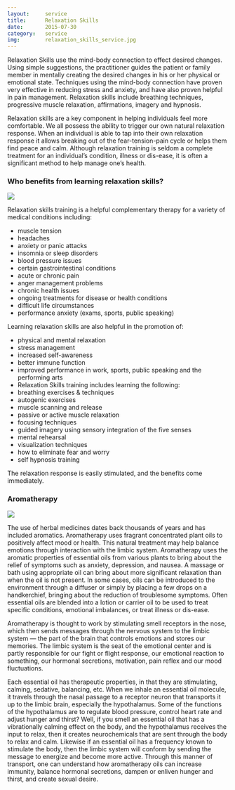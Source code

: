 ```yaml
---
layout: 	service
title:  	Relaxation Skills
date:   	2015-07-30
category: 	service
img: 		relaxation_skills_service.jpg
---
```

<p>Relaxation Skills use the mind-body connection to effect desired changes. Using simple suggestions, the practitioner guides the patient or family member in mentally creating the desired changes in his or her physical or emotional state. Techniques using the mind-body connection have proven very effective in reducing stress and anxiety, and have also proven helpful in pain management. Relaxation skills include breathing techniques, progressive muscle relaxation, affirmations, imagery and hypnosis.</p>
<p>Relaxation skills are a key component in helping individuals feel more comfortable.  We all possess the ability to trigger our own natural relaxation response.  When an individual is able to tap into their own relaxation response it allows breaking out of the fear-tension-pain cycle or helps them find peace and calm.  Although relaxation training is seldom a complete treatment for an individual’s condition, illness or dis-ease, it is often a significant method to help manage one’s health. </p>

<h3 class="center bold">Who benefits from learning relaxation skills?</h3>

<img src="{{ site.baseurl }}{{ site.assets.img }}relaxation_skills_service.jpg" class="right">

<p>Relaxation skills training is a helpful complementary therapy for a variety of medical conditions including:</p>
<ul>
  <li>muscle tension</li>
  <li>headaches</li>
  <li>anxiety or panic attacks</li>
  <li>insomnia or sleep disorders</li>
  <li>blood pressure issues</li>
  <li>certain gastrointestinal conditions</li>
  <li>acute or chronic pain</li>
  <li>anger management problems</li>
  <li>chronic health issues</li>
  <li>ongoing treatments for disease or health conditions</li>
  <li>difficult life circumstances</li>
  <li>performance anxiety (exams, sports, public speaking)</li>
</ul>
<p>Learning relaxation skills are also helpful in the promotion of:</p>
<ul>
  <li>physical and mental relaxation</li>
  <li>stress management</li>
  <li>increased self-awareness</li>
  <li>better immune function</li>
  <li>improved performance in work, sports, public speaking and the performing arts</li>
  <li>Relaxation Skills training includes learning the following:</li>
  <li>breathing exercises & techniques</li>
  <li>autogenic exercises</li>
  <li>muscle scanning and release</li>
  <li>passive or active muscle relaxation</li>
  <li>focusing techniques</li>
  <li>guided imagery using sensory integration of the five senses</li>
  <li>mental rehearsal</li>
  <li>visualization techniques</li>
  <li>how to eliminate fear and worry</li>
  <li>self hypnosis training</li>
</ul>
<p>The relaxation response is easily stimulated, and the benefits come immediately. </p>

<h3 class="bold center">Aromatherapy </h3>

<img src="{{ site.baseurl }}{{ site.assets.img }}aromatherapy.jpg" class="left">

<p>The use of herbal medicines dates back thousands of years and has included aromatics.  Aromatherapy uses fragrant concentrated plant oils to positively affect mood or health.  This natural treatment may help balance emotions through interaction with the limbic system.  Aromatherapy uses the aromatic properties of essential oils from various plants to bring about the relief of symptoms such as anxiety, depression, and nausea. A massage or bath using appropriate oil can bring about more significant relaxation than when the oil is not present. In some cases, oils can be introduced to the environment through a diffuser or simply by placing a few drops on a handkerchief, bringing about the reduction of troublesome symptoms.  Often essential oils are blended into a lotion or carrier oil to be used to treat specific conditions, emotional imbalances, or treat illness or dis-ease. </p>
<p>Aromatherapy is thought to work by stimulating smell receptors in the nose, which then sends messages through the nervous system to the limbic system — the part of the brain that controls emotions and stores our memories.  The limbic system is the seat of the emotional center and is partly responsible for our fight or flight response, our emotional reaction to something, our hormonal secretions, motivation, pain reflex and our mood fluctuations. </p>
<p>Each essential oil has therapeutic properties, in that they are stimulating, calming, sedative, balancing, etc. When we inhale an essential oil molecule, it travels through the nasal passage to a receptor neuron that transports it up to the limbic brain, especially the hypothalamus. Some of the functions of the hypothalamus are to regulate blood pressure, control heart rate and adjust hunger and thirst? Well, if you smell an essential oil that has a vibrationally calming effect on the body, and the hypothalamus receives the input to relax, then it creates neurochemicals that are sent through the body to relax and calm. Likewise if an essential oil has a frequency known to stimulate the body, then the limbic system will conform by sending the message to energize and become more active. Through this manner of transport, one can understand how aromatherapy oils can increase immunity, balance hormonal secretions, dampen or enliven hunger and thirst, and create sexual desire. </p>

